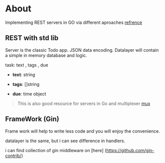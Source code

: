 # About
Implementing REST servers in GO via different aproaches
[refrence](https://eli.thegreenplace.net/2021/rest-servers-in-go-part-1-standard-library/ "This entire website is cool")

## REST with std lib

Server is the classic Todo app. JSON data encoding.
Datalayer will contain a simple in memory database and logic.

task: text , tags , due

- **text**: string

- **tags**: []string

- **due**: time object

> This is also good resource for servers in Go and multiplexer [mux](https://dev.to/jpoly1219/what-even-is-a-mux-4fng)

## FrameWork (Gin)

Frame work will help to write less code and you will enjoy the convenience.

datalayer is the same, but i can see difference in handlers.

i can find collection of gin middleware on [here] (https://github.com/gin-contrib/)

## 
